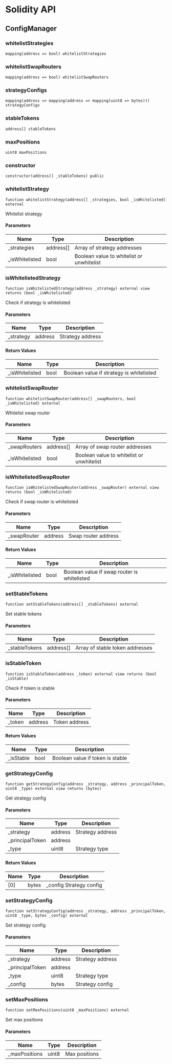 # Solidity API

## ConfigManager

### whitelistStrategies

```solidity
mapping(address => bool) whitelistStrategies
```

### whitelistSwapRouters

```solidity
mapping(address => bool) whitelistSwapRouters
```

### strategyConfigs

```solidity
mapping(address => mapping(address => mapping(uint8 => bytes))) strategyConfigs
```

### stableTokens

```solidity
address[] stableTokens
```

### maxPositions

```solidity
uint8 maxPositions
```

### constructor

```solidity
constructor(address[] _stableTokens) public
```

### whitelistStrategy

```solidity
function whitelistStrategy(address[] _strategies, bool _isWhitelisted) external
```

Whitelist strategy

#### Parameters

| Name | Type | Description |
| ---- | ---- | ----------- |
| _strategies | address[] | Array of strategy addresses |
| _isWhitelisted | bool | Boolean value to whitelist or unwhitelist |

### isWhitelistedStrategy

```solidity
function isWhitelistedStrategy(address _strategy) external view returns (bool _isWhitelisted)
```

Check if strategy is whitelisted

#### Parameters

| Name | Type | Description |
| ---- | ---- | ----------- |
| _strategy | address | Strategy address |

#### Return Values

| Name | Type | Description |
| ---- | ---- | ----------- |
| _isWhitelisted | bool | Boolean value if strategy is whitelisted |

### whitelistSwapRouter

```solidity
function whitelistSwapRouter(address[] _swapRouters, bool _isWhitelisted) external
```

Whitelist swap router

#### Parameters

| Name | Type | Description |
| ---- | ---- | ----------- |
| _swapRouters | address[] | Array of swap router addresses |
| _isWhitelisted | bool | Boolean value to whitelist or unwhitelist |

### isWhitelistedSwapRouter

```solidity
function isWhitelistedSwapRouter(address _swapRouter) external view returns (bool _isWhitelisted)
```

Check if swap router is whitelisted

#### Parameters

| Name | Type | Description |
| ---- | ---- | ----------- |
| _swapRouter | address | Swap router address |

#### Return Values

| Name | Type | Description |
| ---- | ---- | ----------- |
| _isWhitelisted | bool | Boolean value if swap router is whitelisted |

### setStableTokens

```solidity
function setStableTokens(address[] _stableTokens) external
```

Set stable tokens

#### Parameters

| Name | Type | Description |
| ---- | ---- | ----------- |
| _stableTokens | address[] | Array of stable token addresses |

### isStableToken

```solidity
function isStableToken(address _token) external view returns (bool _isStable)
```

Check if token is stable

#### Parameters

| Name | Type | Description |
| ---- | ---- | ----------- |
| _token | address | Token address |

#### Return Values

| Name | Type | Description |
| ---- | ---- | ----------- |
| _isStable | bool | Boolean value if token is stable |

### getStrategyConfig

```solidity
function getStrategyConfig(address _strategy, address _principalToken, uint8 _type) external view returns (bytes)
```

Get strategy config

#### Parameters

| Name | Type | Description |
| ---- | ---- | ----------- |
| _strategy | address | Strategy address |
| _principalToken | address |  |
| _type | uint8 | Strategy type |

#### Return Values

| Name | Type | Description |
| ---- | ---- | ----------- |
| [0] | bytes | _config Strategy config |

### setStrategyConfig

```solidity
function setStrategyConfig(address _strategy, address _principalToken, uint8 _type, bytes _config) external
```

Set strategy config

#### Parameters

| Name | Type | Description |
| ---- | ---- | ----------- |
| _strategy | address | Strategy address |
| _principalToken | address |  |
| _type | uint8 | Strategy type |
| _config | bytes | Strategy config |

### setMaxPositions

```solidity
function setMaxPositions(uint8 _maxPositions) external
```

Set max positions

#### Parameters

| Name | Type | Description |
| ---- | ---- | ----------- |
| _maxPositions | uint8 | Max positions |

